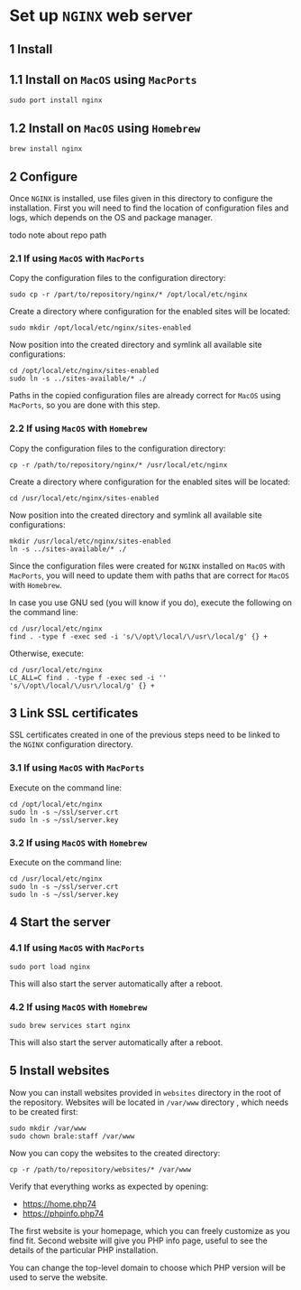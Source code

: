 # Set up `NGINX` web server

## 1 Install

## 1.1 Install on `MacOS` using `MacPorts`

```console
sudo port install nginx
```

## 1.2 Install on `MacOS` using `Homebrew`

```console
brew install nginx
```

## 2 Configure

Once `NGINX` is installed, use files given in this directory to configure the
installation. First you will need to find the location of configuration files
and logs, which depends on the OS and package manager.

todo note about repo path

### 2.1 If using `MacOS` with `MacPorts`

Copy the configuration files to the configuration directory:

```console
sudo cp -r /part/to/repository/nginx/* /opt/local/etc/nginx
```

Create a directory where configuration for the enabled sites will be located:

```console
sudo mkdir /opt/local/etc/nginx/sites-enabled
```

Now position into the created directory and symlink all available site
configurations:

```console
cd /opt/local/etc/nginx/sites-enabled
sudo ln -s ../sites-available/* ./
```

Paths in the copied configuration files are already correct for `MacOS` using
`MacPorts`, so you are done with this step.

### 2.2 If using `MacOS` with `Homebrew`

Copy the configuration files to the configuration directory:

```console
cp -r /path/to/repository/nginx/* /usr/local/etc/nginx
```

Create a directory where configuration for the enabled sites will be located:

```console
cd /usr/local/etc/nginx/sites-enabled
```

Now position into the created directory and symlink all available site
configurations:

```console
mkdir /usr/local/etc/nginx/sites-enabled
ln -s ../sites-available/* ./
```

Since the configuration files were created for `NGINX` installed on `MacOS` with
`MacPorts`, you will need to update them with paths that are correct for `MacOS`
with `Homebrew`.

In case you use GNU sed (you will know if you do), execute the following on the
command line:

```console
cd /usr/local/etc/nginx
find . -type f -exec sed -i 's/\/opt\/local/\/usr\/local/g' {} +
```

Otherwise, execute:

```console
cd /usr/local/etc/nginx
LC_ALL=C find . -type f -exec sed -i '' 's/\/opt\/local/\/usr\/local/g' {} +
```

## 3 Link SSL certificates

SSL certificates created in one of the previous steps need to be linked to the
`NGINX` configuration directory.

### 3.1 If using `MacOS` with `MacPorts`

Execute on the command line:

```console
cd /opt/local/etc/nginx
sudo ln -s ~/ssl/server.crt
sudo ln -s ~/ssl/server.key
```

### 3.2 If using `MacOS` with `Homebrew`

Execute on the command line:

```console
cd /usr/local/etc/nginx
sudo ln -s ~/ssl/server.crt
sudo ln -s ~/ssl/server.key
```

## 4 Start the server

### 4.1 If using `MacOS` with `MacPorts`

```console
sudo port load nginx
```

This will also start the server automatically after a reboot.

### 4.2 If using `MacOS` with `Homebrew`

```console
sudo brew services start nginx
```

This will also start the server automatically after a reboot.

## 5 Install websites

Now you can install websites provided in `websites` directory in the root of the
repository. Websites will be located in `/var/www` directory , which needs to be
created first:

```console
sudo mkdir /var/www
sudo chown brale:staff /var/www
```

Now you can copy the websites to the created directory:

```console
cp -r /path/to/repository/websites/* /var/www
```

Verify that everything works as expected by opening:

- https://home.php74
- https://phpinfo.php74

The first website is your homepage, which you can freely customize as you find
fit. Second website will give you PHP info page, useful to see the details of
the particular PHP installation.

You can change the top-level domain to choose which PHP version will be used to
serve the website.
